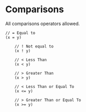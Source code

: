 # Comparisons

All comparisons operators allowed.

```
// = Equal to
(x = y)

    // ! Not equal to
    (x ! y)

    // < Less Than
    (x < y)

    // > Greater Than
    (x > y)

    // < Less Than or Equal To
    (x <= y)

    // > Greater Than or Equal To
    (x >= y)
```